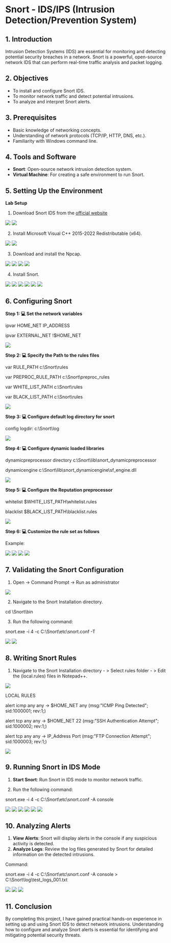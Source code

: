 # Snort - IDS/IPS (Intrusion Detection/Prevention System)


## 1. Introduction

Intrusion Detection Systems (IDS) are essential for monitoring and detecting potential security breaches in a network. Snort is a powerful, open-source network IDS that can perform real-time traffic analysis and packet logging.

## 2. Objectives

- To install and configure Snort IDS.
- To monitor network traffic and detect potential intrusions.
- To analyze and interpret Snort alerts.

## 3. Prerequisites

- Basic knowledge of networking concepts.
- Understanding of network protocols (TCP/IP, HTTP, DNS, etc.).
- Familiarity with Windows command line.

## 4. Tools and Software

- **Snort**: Open-source network intrusion detection system.
- **Virtual Machine**: For creating a safe environment to run Snort.

## 5. Setting Up the Environment

**Lab Setup**

1. Download Snort IDS from the [official website](https://www.snort.org/downloads)

<img src="images/image1.png"> <img src="images/image2.png">

2. Install Microsoft Visual C++ 2015-2022 Redistributable (x64).

<img src="images/image3.png"> <img src="images/image4.png">

3. Download and install the Npcap.

<img src="images/image5.png"> <img src="images/image6.png"> <img src="images/image7.png">  <img src="images/image8.png">

4. Install Snort.

<img src="images/image9.png"> <img src="images/image10.png"> <img src="images/image11.png"> <img src="images/image12.png"> <img src="images/image13.png"> <img src="images/image15.png">

## 6. Configuring Snort

**Step 1: 💻 Set the network variables**

ipvar HOME_NET IP_ADDRESS

ipvar EXTERNAL_NET !$HOME_NET

<img src="images/image21.png">
 

**Step 2: 💻 Specify the Path to the rules files**

var RULE_PATH c:\Snort\rules

var PREPROC_RULE_PATH c:\Snort\preproc_rules

var WHITE_LIST_PATH c:\Snort\rules

var BLACK_LIST_PATH c:\Snort\rules

<img src="images/image22.png">


**Step 3: 💻 Configure default log directory for snort**

config logdir: c:\Snort\log

<img src="images/image23.png">


**Step 4: 💻 Configure dynamic loaded libraries**

dynamicpreprocessor directory c:\Snort\lib\snort_dynamicpreprocessor

dynamicengine c:\Snort\lib\snort_dynamicengine\sf_engine.dll

<img src="images/image24.png">


**Step 5: 💻 Configure the Reputation preprocessor**

whitelist $WHITE_LIST_PATH\whitelist.rules

blacklist $BLACK_LIST_PATH\blacklist.rules

<img src="images/image26.png">


**Step 6: 💻 Customize the rule set as follows**

Example:

<img src="images/image27.png"> <img src="images/image28.png"> <img src="images/image29.png"> <img src="images/image30.png">


## 7. Validating the Snort Configuration

1. Open -> Command Prompt -> Run as administrator

<img src="images/image14.png">

2. Navigate to the Snort Installation directory.

cd \Snort\bin

3. Run the following command:

snort.exe -i 4 -c C:\Snort\etc\snort.conf -T

<img src="images/image31.png"> <img src="images/image32.png">

## 8. Writing Snort Rules

1. Navigate to the Snort Installation directory - > Select rules folder - > Edit the (local.rules) files in Notepad++.

<img src="images/image33.png">

LOCAL RULES

alert icmp any any -> $HOME_NET any (msg:"ICMP Ping Detected"; sid:1000001; rev:1;)

alert tcp any any -> $HOME_NET 22 (msg:"SSH Authentication Attempt"; sid:1000002; rev:1;)

alert tcp any any -> IP_Address Port (msg:"FTP Connection Attempt"; sid:1000003; rev:1;)

<img src="images/image34.png">

## 9. Running Snort in IDS Mode

1. **Start Snort**: Run Snort in IDS mode to monitor network traffic.

2. Run the following command:

snort.exe -i 4 -c C:\Snort\etc\snort.conf -A console

<img src="images/image35.png"> <img src="images/image36.png"> <img src="images/image37.png"> <img src="images/image38.png"> <img src="images/image39.png"> <img src="images/image40.png">

## 10. Analyzing Alerts

1. **View Alerts**: Snort will display alerts in the console if any suspicious activity is detected.
2. **Analyze Logs**: Review the log files generated by Snort for detailed information on the detected intrusions.

Command:

snort.exe -i 4 -c C:\Snort\etc\snort.conf -A console > C:\Snort\log\test_logs_001.txt

<img src="images/image41.png"> <img src="images/image42.png"> <img src="images/image43.png">

## 11. Conclusion

By completing this project, I have gained practical hands-on experience in setting up and using Snort IDS to detect network intrusions. Understanding how to configure and analyze Snort alerts is essential for identifying and mitigating potential security threats.

